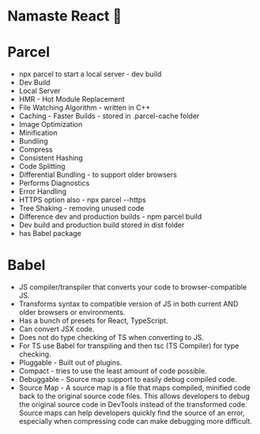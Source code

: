 # Namaste React 🚀

# Parcel
- npx parcel <filename> to start a local server - dev build
- Dev Build
- Local Server
- HMR - Hot Module Replacement
- File Watching Algorithm - written in C++
- Caching - Faster Builds - stored in .parcel-cache folder
- Image Optimization
- Minification
- Bundling
- Compress
- Consistent Hashing
- Code Splitting
- Differential Bundling - to support older browsers
- Performs Diagnostics
- Error Handling
- HTTPS option also - npx parcel <filename> --https
- Tree Shaking - removing unused code
- Difference dev and production builds - npm parcel build <filename>
- Dev build and production build stored in dist folder
- has Babel package

# Babel
- JS compiler/transpiler that converts your code to browser-compatible JS.
- Transforms syntax to compatible version of JS in both current AND older browsers or environments.
- Has a bunch of presets for React, TypeScript.
- Can convert JSX code.
- Does not do type checking of TS when converting to JS.
- For TS use Babel for transpiling and then tsc (TS Compiler) for type checking.
- Pluggable - Built out of plugins.
- Compact - tries to use the least amount of code possible.
- Debuggable - Source map support to easily debug compiled code.
- Source Map - A source map is a file that maps compiled, minified code back to the original source code files. This allows developers to debug the original source code in DevTools instead of the transformed code. Source maps can help developers quickly find the source of an error, especially when compressing code can make debugging more difficult.